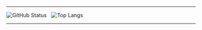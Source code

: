 <hr/>

![GitHub Status](https://github-readme-stats.vercel.app/api?username=marlonlom&hide=contribs&show_icons=true&include_all_commits=true&count_private=true&theme=transparent)
&nbsp;&nbsp;![Top Langs](https://github-readme-stats.vercel.app/api/top-langs/?username=marlonlom&size_weight=0.5&count_weight=0.5&layout=compact&theme=transparent)

<hr/>

<!--
**marlonlom/marlonlom** is a ✨ _special_ ✨ repository because its `README.md` (this file) appears on your GitHub profile.

Here are some ideas to get you started:

- 🔭 I’m currently working on ...
- 🌱 I’m currently learning ...
- 👯 I’m looking to collaborate on ...
- 🤔 I’m looking for help with ...
- 💬 Ask me about ...
- 📫 How to reach me: ...
- 😄 Pronouns: ...
- ⚡ Fun fact: ...
-->
